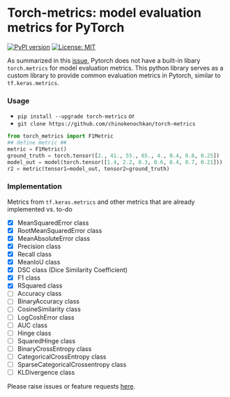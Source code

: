 # Torch-metrics: model evaluation metrics for PyTorch
[![PyPI version](https://badge.fury.io/py/torch-metrics.svg)](https://badge.fury.io/py/torch-metrics)
[![License: MIT](https://img.shields.io/badge/License-MIT-yellow.svg)](https://opensource.org/licenses/MIT)

As summarized in this [issue](https://github.com/pytorch/pytorch/issues/22439), Pytorch does not have a built-in libary `torch.metrics` for model evaluation metrics. This python library serves as a custom library to provide common evaluation metrics in Pytorch, similar to `tf.keras.metrics`. 

### Usage

- `pip install --upgrade torch-metrics` or 
- `git clone https://github.com/chinokenochkan/torch-metrics`

```python
from torch_metrics import F1Metric
## define metric ##
metric = F1Metric()
ground_truth = torch.tensor([2., 41., 55., 65., 4., 0.4, 0.8, 0.25])
model_out = model(torch.tensor([1.4, 2.2, 0.3, 0.6, 0.4, 0.7, 0.21]))
r2 = metric(tensor1=model_out, tensor2=ground_truth)
```

### Implementation

Metrics from `tf.keras.metrics` and other metrics that are already implemented vs. to-do

- [X] MeanSquaredError class
- [X] RootMeanSquaredError class
- [X] MeanAbsoluteError class
- [X] Precision class
- [X] Recall class
- [X] MeanIoU class
- [X] DSC class (Dice Similarity Coefficient)
- [X] F1 class
- [X] RSquared class
- [ ] Accuracy class
- [ ] BinaryAccuracy class
- [ ] CosineSimilarity class
- [ ] LogCoshError class
- [ ] AUC class
- [ ] Hinge class
- [ ] SquaredHinge class
- [ ] BinaryCrossEntropy class
- [ ] CategoricalCrossEntropy class
- [ ] SparseCategoricalCrossentropy class
- [ ] KLDivergence class

Please raise issues or feature requests [here](https://github.com/enochkan/torch-metrics/issues). 
